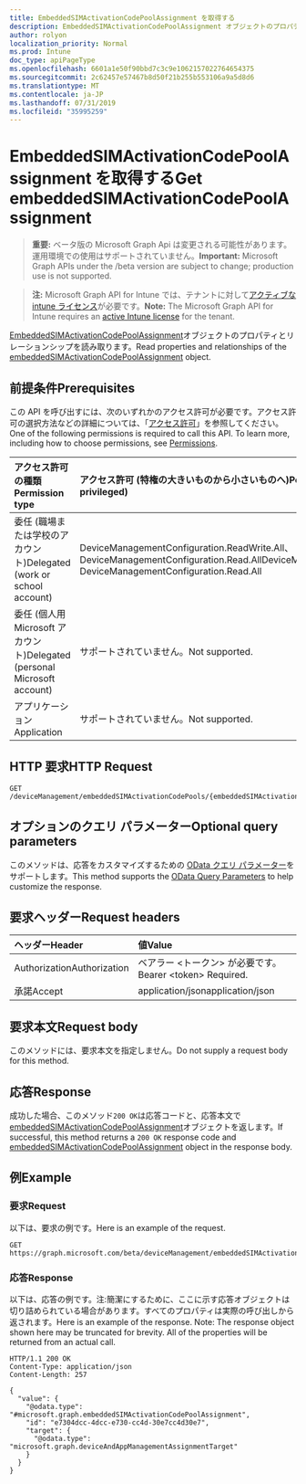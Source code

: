 ```yaml
---
title: EmbeddedSIMActivationCodePoolAssignment を取得する
description: EmbeddedSIMActivationCodePoolAssignment オブジェクトのプロパティとリレーションシップを読み取ります。
author: rolyon
localization_priority: Normal
ms.prod: Intune
doc_type: apiPageType
ms.openlocfilehash: 6601a1e50f90bbd7c3c9e1062157022764654375
ms.sourcegitcommit: 2c62457e57467b8d50f21b255b553106a9a5d8d6
ms.translationtype: MT
ms.contentlocale: ja-JP
ms.lasthandoff: 07/31/2019
ms.locfileid: "35995259"
---
```

# <a name="get-embeddedsimactivationcodepoolassignment"></a><span data-ttu-id="42a2d-103">EmbeddedSIMActivationCodePoolAssignment を取得する</span><span class="sxs-lookup"><span data-stu-id="42a2d-103">Get embeddedSIMActivationCodePoolAssignment</span></span>

> <span data-ttu-id="42a2d-104">**重要:** ベータ版の Microsoft Graph Api は変更される可能性があります。運用環境での使用はサポートされていません。</span><span class="sxs-lookup"><span data-stu-id="42a2d-104">**Important:** Microsoft Graph APIs under the /beta version are subject to change; production use is not supported.</span></span>

> <span data-ttu-id="42a2d-105">**注:** Microsoft Graph API for Intune では、テナントに対して[アクティブな intune ライセンス](https://go.microsoft.com/fwlink/?linkid=839381)が必要です。</span><span class="sxs-lookup"><span data-stu-id="42a2d-105">**Note:** The Microsoft Graph API for Intune requires an [active Intune license](https://go.microsoft.com/fwlink/?linkid=839381) for the tenant.</span></span>

<span data-ttu-id="42a2d-106">[EmbeddedSIMActivationCodePoolAssignment](../resources/intune-esim-embeddedsimactivationcodepoolassignment.md)オブジェクトのプロパティとリレーションシップを読み取ります。</span><span class="sxs-lookup"><span data-stu-id="42a2d-106">Read properties and relationships of the [embeddedSIMActivationCodePoolAssignment](../resources/intune-esim-embeddedsimactivationcodepoolassignment.md) object.</span></span>

## <a name="prerequisites"></a><span data-ttu-id="42a2d-107">前提条件</span><span class="sxs-lookup"><span data-stu-id="42a2d-107">Prerequisites</span></span>
<span data-ttu-id="42a2d-p101">この API を呼び出すには、次のいずれかのアクセス許可が必要です。アクセス許可の選択方法などの詳細については、「[アクセス許可](/graph/permissions-reference)」を参照してください。</span><span class="sxs-lookup"><span data-stu-id="42a2d-p101">One of the following permissions is required to call this API. To learn more, including how to choose permissions, see [Permissions](/graph/permissions-reference).</span></span>

|<span data-ttu-id="42a2d-110">アクセス許可の種類</span><span class="sxs-lookup"><span data-stu-id="42a2d-110">Permission type</span></span>|<span data-ttu-id="42a2d-111">アクセス許可 (特権の大きいものから小さいものへ)</span><span class="sxs-lookup"><span data-stu-id="42a2d-111">Permissions (from most to least privileged)</span></span>|
|:---|:---|
|<span data-ttu-id="42a2d-112">委任 (職場または学校のアカウント)</span><span class="sxs-lookup"><span data-stu-id="42a2d-112">Delegated (work or school account)</span></span>|<span data-ttu-id="42a2d-113">DeviceManagementConfiguration.ReadWrite.All、DeviceManagementConfiguration.Read.All</span><span class="sxs-lookup"><span data-stu-id="42a2d-113">DeviceManagementConfiguration.ReadWrite.All, DeviceManagementConfiguration.Read.All</span></span>|
|<span data-ttu-id="42a2d-114">委任 (個人用 Microsoft アカウント)</span><span class="sxs-lookup"><span data-stu-id="42a2d-114">Delegated (personal Microsoft account)</span></span>|<span data-ttu-id="42a2d-115">サポートされていません。</span><span class="sxs-lookup"><span data-stu-id="42a2d-115">Not supported.</span></span>|
|<span data-ttu-id="42a2d-116">アプリケーション</span><span class="sxs-lookup"><span data-stu-id="42a2d-116">Application</span></span>|<span data-ttu-id="42a2d-117">サポートされていません。</span><span class="sxs-lookup"><span data-stu-id="42a2d-117">Not supported.</span></span>|

## <a name="http-request"></a><span data-ttu-id="42a2d-118">HTTP 要求</span><span class="sxs-lookup"><span data-stu-id="42a2d-118">HTTP Request</span></span>
<!-- {
  "blockType": "ignored"
}
-->
``` http
GET /deviceManagement/embeddedSIMActivationCodePools/{embeddedSIMActivationCodePoolId}/assignments/{embeddedSIMActivationCodePoolAssignmentId}
```

## <a name="optional-query-parameters"></a><span data-ttu-id="42a2d-119">オプションのクエリ パラメーター</span><span class="sxs-lookup"><span data-stu-id="42a2d-119">Optional query parameters</span></span>
<span data-ttu-id="42a2d-120">このメソッドは、応答をカスタマイズするための [OData クエリ パラメーター](https://docs.microsoft.com/en-us/graph/query-parameters)をサポートします。</span><span class="sxs-lookup"><span data-stu-id="42a2d-120">This method supports the [OData Query Parameters](https://docs.microsoft.com/en-us/graph/query-parameters) to help customize the response.</span></span>

## <a name="request-headers"></a><span data-ttu-id="42a2d-121">要求ヘッダー</span><span class="sxs-lookup"><span data-stu-id="42a2d-121">Request headers</span></span>
|<span data-ttu-id="42a2d-122">ヘッダー</span><span class="sxs-lookup"><span data-stu-id="42a2d-122">Header</span></span>|<span data-ttu-id="42a2d-123">値</span><span class="sxs-lookup"><span data-stu-id="42a2d-123">Value</span></span>|
|:---|:---|
|<span data-ttu-id="42a2d-124">Authorization</span><span class="sxs-lookup"><span data-stu-id="42a2d-124">Authorization</span></span>|<span data-ttu-id="42a2d-125">ベアラー &lt;トークン&gt; が必要です。</span><span class="sxs-lookup"><span data-stu-id="42a2d-125">Bearer &lt;token&gt; Required.</span></span>|
|<span data-ttu-id="42a2d-126">承諾</span><span class="sxs-lookup"><span data-stu-id="42a2d-126">Accept</span></span>|<span data-ttu-id="42a2d-127">application/json</span><span class="sxs-lookup"><span data-stu-id="42a2d-127">application/json</span></span>|

## <a name="request-body"></a><span data-ttu-id="42a2d-128">要求本文</span><span class="sxs-lookup"><span data-stu-id="42a2d-128">Request body</span></span>
<span data-ttu-id="42a2d-129">このメソッドには、要求本文を指定しません。</span><span class="sxs-lookup"><span data-stu-id="42a2d-129">Do not supply a request body for this method.</span></span>

## <a name="response"></a><span data-ttu-id="42a2d-130">応答</span><span class="sxs-lookup"><span data-stu-id="42a2d-130">Response</span></span>
<span data-ttu-id="42a2d-131">成功した場合、このメソッド`200 OK`は応答コードと、応答本文で[embeddedSIMActivationCodePoolAssignment](../resources/intune-esim-embeddedsimactivationcodepoolassignment.md)オブジェクトを返します。</span><span class="sxs-lookup"><span data-stu-id="42a2d-131">If successful, this method returns a `200 OK` response code and [embeddedSIMActivationCodePoolAssignment](../resources/intune-esim-embeddedsimactivationcodepoolassignment.md) object in the response body.</span></span>

## <a name="example"></a><span data-ttu-id="42a2d-132">例</span><span class="sxs-lookup"><span data-stu-id="42a2d-132">Example</span></span>

### <a name="request"></a><span data-ttu-id="42a2d-133">要求</span><span class="sxs-lookup"><span data-stu-id="42a2d-133">Request</span></span>
<span data-ttu-id="42a2d-134">以下は、要求の例です。</span><span class="sxs-lookup"><span data-stu-id="42a2d-134">Here is an example of the request.</span></span>
``` http
GET https://graph.microsoft.com/beta/deviceManagement/embeddedSIMActivationCodePools/{embeddedSIMActivationCodePoolId}/assignments/{embeddedSIMActivationCodePoolAssignmentId}
```

### <a name="response"></a><span data-ttu-id="42a2d-135">応答</span><span class="sxs-lookup"><span data-stu-id="42a2d-135">Response</span></span>
<span data-ttu-id="42a2d-p102">以下は、応答の例です。注:簡潔にするために、ここに示す応答オブジェクトは切り詰められている場合があります。すべてのプロパティは実際の呼び出しから返されます。</span><span class="sxs-lookup"><span data-stu-id="42a2d-p102">Here is an example of the response. Note: The response object shown here may be truncated for brevity. All of the properties will be returned from an actual call.</span></span>
``` http
HTTP/1.1 200 OK
Content-Type: application/json
Content-Length: 257

{
  "value": {
    "@odata.type": "#microsoft.graph.embeddedSIMActivationCodePoolAssignment",
    "id": "e7304dcc-4dcc-e730-cc4d-30e7cc4d30e7",
    "target": {
      "@odata.type": "microsoft.graph.deviceAndAppManagementAssignmentTarget"
    }
  }
}
```





